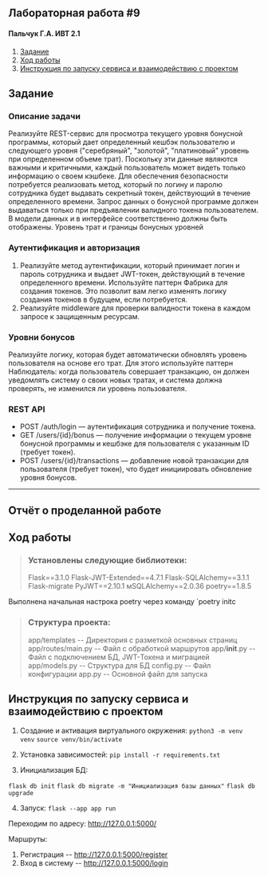 
## Лабораторная работа #9
#### Пальчук Г.А. ИВТ 2.1

1. [Задание](#title1)
2. [Ход работы](#title2)
3. [Инструкция по запуску сервиса и взаимодействию с проектом](#title3)


## <a id="title1">Задание</a>
### Описание задачи
Реализуйте REST-сервис для просмотра текущего уровня бонусной программы, который дает определенный кешбэк пользователю и следующего уровня ("серебряный", "золотой", "платиновый" уровень при определенном объеме трат). Поскольку эти данные являются важными и критичными, каждый пользователь может видеть только информацию о своем кэшбеке. Для обеспечения безопасности потребуется реализовать метод, который по логину и паролю сотрудника будет выдавать секретный токен, действующий в течение определенного времени. Запрос данных о бонусной программе должен выдаваться только при предъявлении валидного токена пользователем. В модели данных и в интерфейсе соответственно должны быть отображены. Уровень трат и границы бонусных уровней

### Аутентификация и авторизация
1. Реализуйте метод аутентификации, который принимает логин и пароль сотрудника и выдает JWT-токен, действующий в течение определенного времени. Используйте паттерн Фабрика для создания токенов. Это позволит вам легко изменять логику создания токенов в будущем, если потребуется.
2. Реализуйте middleware для проверки валидности токена в каждом запросе к защищенным ресурсам.

### Уровни бонусов
Реализуйте логику, которая будет автоматически обновлять уровень пользователя на основе его трат. Для этого используйте паттерн Наблюдатель: когда пользователь совершает транзакцию, он должен уведомлять систему о своих новых тратах, и система должна проверять, не изменился ли уровень пользователя.

### REST API
- POST /auth/login — аутентификация сотрудника и получение токена.
- GET /users/{id}/bonus — получение информации о текущем уровне бонусной программы и кешбэке для пользователя с указанным ID (требует токен).
- POST /users/{id}/transactions — добавление новой транзакции для пользователя (требует токен), что будет инициировать обновление уровня бонусов.

-----

## Отчёт о проделанной работе


## <a id="title2">Ход работы</a>
> ### Установлены следующие библиотеки:
> Flask==3.1.0
> Flask-JWT-Extended==4.7.1
> Flask-SQLAlchemy==3.1.1
> Flask-migrate
> PyJWT==2.10.1
> мSQLAlchemy==2.0.36
> poetry==1.8.5

Выполнена начальная настрока poetry через команду `poetry initс


> ### Структура проекта:
> app/templates -- Директория с разметкой основных страниц
> app/routes/main.py -- Файл с обработкой маршрутов
> app/__init__.py -- Файл с подключением БД, JWT-Токена и миграцией
> app/models.py -- Структура для БД
> config.py -- Файл конфигурации
> app.py -- Основной файл для запуска


## <a id="title3">Инструкция по запуску сервиса и взаимодействию с проектом</a>
1. Создание и активация виртуального окружения:
`python3 -m venv venv`
`source venv/bin/activate`

2. Установка зависимостей:
`pip install -r requirements.txt`

3. Инициализация БД:

`flask db init`
`flask db migrate -m "Инициализация базы данных"`
`flask db upgrade`

4. Запуск:
`flask --app app run`

Переходим по адресу: http://127.0.0.1:5000/

Маршруты:
1. Регистрация -- http://127.0.0.1:5000/register
2. Вход в систему -- http://127.0.0.1:5000/login 

